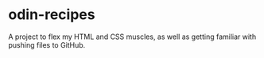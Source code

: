 # odin-recipes
A project to flex my HTML and CSS muscles, as well as getting familiar with pushing files to GitHub.
